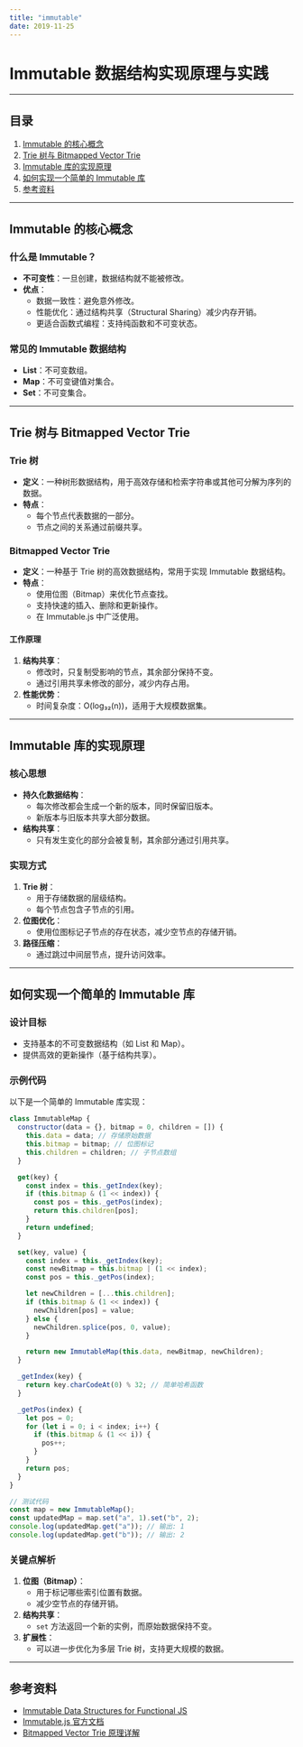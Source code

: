 ```yaml
---
title: "immutable"
date: 2019-11-25
---
```


# Immutable 数据结构实现原理与实践

---

## 目录

1. [Immutable 的核心概念](#immutable-的核心概念)
2. [Trie 树与 Bitmapped Vector Trie](#trie-树与-bitmapped-vector-trie)
3. [Immutable 库的实现原理](#immutable-库的实现原理)
4. [如何实现一个简单的 Immutable 库](#如何实现一个简单的-immutable-库)
5. [参考资料](#参考资料)

---

## Immutable 的核心概念

### 什么是 Immutable？
- **不可变性**：一旦创建，数据结构就不能被修改。
- **优点**：
  - 数据一致性：避免意外修改。
  - 性能优化：通过结构共享（Structural Sharing）减少内存开销。
  - 更适合函数式编程：支持纯函数和不可变状态。

### 常见的 Immutable 数据结构
- **List**：不可变数组。
- **Map**：不可变键值对集合。
- **Set**：不可变集合。

---

## Trie 树与 Bitmapped Vector Trie

### Trie 树
- **定义**：一种树形数据结构，用于高效存储和检索字符串或其他可分解为序列的数据。
- **特点**：
  - 每个节点代表数据的一部分。
  - 节点之间的关系通过前缀共享。

### Bitmapped Vector Trie
- **定义**：一种基于 Trie 树的高效数据结构，常用于实现 Immutable 数据结构。
- **特点**：
  - 使用位图（Bitmap）来优化节点查找。
  - 支持快速的插入、删除和更新操作。
  - 在 Immutable.js 中广泛使用。

#### 工作原理
1. **结构共享**：
   - 修改时，只复制受影响的节点，其余部分保持不变。
   - 通过引用共享未修改的部分，减少内存占用。
2. **性能优势**：
   - 时间复杂度：O(log₃₂(n))，适用于大规模数据集。

---

## Immutable 库的实现原理

### 核心思想
- **持久化数据结构**：
  - 每次修改都会生成一个新的版本，同时保留旧版本。
  - 新版本与旧版本共享大部分数据。
- **结构共享**：
  - 只有发生变化的部分会被复制，其余部分通过引用共享。

### 实现方式
1. **Trie 树**：
   - 用于存储数据的层级结构。
   - 每个节点包含子节点的引用。
2. **位图优化**：
   - 使用位图标记子节点的存在状态，减少空节点的存储开销。
3. **路径压缩**：
   - 通过跳过中间层节点，提升访问效率。

---

## 如何实现一个简单的 Immutable 库

### 设计目标
- 支持基本的不可变数据结构（如 List 和 Map）。
- 提供高效的更新操作（基于结构共享）。

### 示例代码

以下是一个简单的 Immutable 库实现：

```javascript
class ImmutableMap {
  constructor(data = {}, bitmap = 0, children = []) {
    this.data = data; // 存储原始数据
    this.bitmap = bitmap; // 位图标记
    this.children = children; // 子节点数组
  }

  get(key) {
    const index = this._getIndex(key);
    if (this.bitmap & (1 << index)) {
      const pos = this._getPos(index);
      return this.children[pos];
    }
    return undefined;
  }

  set(key, value) {
    const index = this._getIndex(key);
    const newBitmap = this.bitmap | (1 << index);
    const pos = this._getPos(index);

    let newChildren = [...this.children];
    if (this.bitmap & (1 << index)) {
      newChildren[pos] = value;
    } else {
      newChildren.splice(pos, 0, value);
    }

    return new ImmutableMap(this.data, newBitmap, newChildren);
  }

  _getIndex(key) {
    return key.charCodeAt(0) % 32; // 简单哈希函数
  }

  _getPos(index) {
    let pos = 0;
    for (let i = 0; i < index; i++) {
      if (this.bitmap & (1 << i)) {
        pos++;
      }
    }
    return pos;
  }
}

// 测试代码
const map = new ImmutableMap();
const updatedMap = map.set("a", 1).set("b", 2);
console.log(updatedMap.get("a")); // 输出: 1
console.log(updatedMap.get("b")); // 输出: 2
```

### 关键点解析
1. **位图（Bitmap）**：
   - 用于标记哪些索引位置有数据。
   - 减少空节点的存储开销。
2. **结构共享**：
   - `set` 方法返回一个新的实例，而原始数据保持不变。
3. **扩展性**：
   - 可以进一步优化为多层 Trie 树，支持更大规模的数据。

---

## 参考资料

- [Immutable Data Structures for Functional JS](http://www.liuyiqi.cn/2017/10/22/immutable-data-structures-for-functional-js/)
- [Immutable.js 官方文档](https://immutable-js.com/)
- [Bitmapped Vector Trie 原理详解](https://en.wikipedia.org/wiki/Trie)

